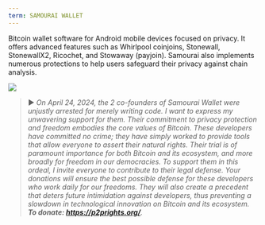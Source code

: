 ```yaml
---
term: SAMOURAI WALLET
---
```


Bitcoin wallet software for Android mobile devices focused on privacy. It offers advanced features such as Whirlpool coinjoins, Stonewall, StonewallX2, Ricochet, and Stowaway (payjoin). Samourai also implements numerous protections to help users safeguard their privacy against chain analysis.

![](../../dictionnaire/assets/45.webp)

> ► *On April 24, 2024, the 2 co-founders of Samourai Wallet were unjustly arrested for merely writing code. I want to express my unwavering support for them. Their commitment to privacy protection and freedom embodies the core values of Bitcoin. These developers have committed no crime; they have simply worked to provide tools that allow everyone to assert their natural rights. Their trial is of paramount importance for both Bitcoin and its ecosystem, and more broadly for freedom in our democracies. To support them in this ordeal, I invite everyone to contribute to their legal defense. Your donations will ensure the best possible defense for these developers who work daily for our freedoms. They will also create a precedent that deters future intimidation against developers, thus preventing a slowdown in technological innovation on Bitcoin and its ecosystem. **To donate: https://p2prights.org/**.*
